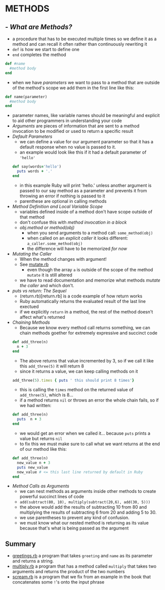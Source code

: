 # **METHODS**
## - *What are Methods?*
  - a procedure that has to be executed multiple times so we define it as a method and can recall it often rather than continuously rewriting it
  - `def` is how we start to define one
  - `end` completes the method
  ```ruby
  def #name
    #method body
  end
  ```
  - when we have *parameters* we want to pass to a method that are outside of the method's scope we add them in the first line like this:
  ```ruby
  def name(parameter)
    #method body
  end 
  ```
  - parameter names, like variable names should be meaningful and explicit to aid other programmers in understanding your code
  - *Arguments* are pieces of information that are sent to a method invocation to be modified or used to return a specific result
  - *Default Parameters*
    - we can define a value for our argument parameter so that it has a default response when no value is passed to it.
    - an example would look like this if it had a default parameter of `'hello'`
    ```ruby
    def say(words='hello')
      puts words + '.'
    end
    ```
    - in this example Ruby will print 'hello.' unless another argument is passed to our say method as a parameter and prevents it from throwing an error if nothing is passed to it
    - parenthese are optional in calling methods
  - *Method Definition and Local Variable Scope*
    - variables defined inside of a method don't have scope outside of that method
    - don't confuse this with *method invocation in a block*
    - *obj.method or method(obj)*
      - when you send arguments to a method call: `some_method(obj)`
      - when called on an *explicit caller* it looks different: `a_caller.some_method(obj)`
      - the difference will have to be memorized *for now*
  - *Mutating the Caller*
    - When the method changes with argument!
    - See [mutate.rb](mutate.rb)
      - even though the array `a` is outside of the scope of the method `mutate` it is still altered
    - we have to read documentation and memorize what methods *mutate the caller* and which don't.
  - *puts vs return: The Sequel*
    - (return.rb)[return.rb] is a code example of how return works
    - Ruby automatically returns the evaluated result of the last line exectued
    - if we explicitly `return` in a method, the rest of the method doesn't affect what's returned
  - *Chaining Methods*
    - Because we know every method call returns something, we can chain methods goether for extremely expressive and succinct code
    ```ruby
    def add_three(n)
      n + 3
    end
    ```
    - The above returns that value incremented by 3, so if we call it like this `add_three(5)` it will return 8
    - since it returns a value, we can keep calling methods on it
    ```ruby
    add_three(5).times { puts ' this should print 8 times'}
    ```
    - this is calling the `times` method on the returned value of `add_three(5)`, which is 8...
    - if a method returns `nil` or throws an error the whole chain fails, so if we had written:
    ```ruby
    def add_three(n)
      puts  n + 3
    end
    ```
    - we would get an error when we called it... because `puts` prints a value but returns `nil`
    - to fix this we must make sure to call what we want returns at the end of our method like this:
    ```ruby
    def add_three(n)
      new_value n + 3
      puts new_value
      new_value # <= this last line returned by default in Ruby
    end
    ```
  - *Method Calls as Arguments*
    - we can nest methods as arguments inside other methods to create powerful succinct lines of code
    - `add(subtract(80, 10), multiply(subtract(20,6), add(30, 5)))`
    - the above would add the results of subtracting 10 from 80 and multiplying the results of subtracting 6 from 20 and adding 5 to 30.
    - we use parentheses to prevent any kind of confusion.
    - we must know what our nested method is returning as its value because that's what is being passed as the argument
## Summary
  - [greetings.rb](greetings.rb) a program that takes `greeting` and `name` as its parameter and returns a string.
  - [multiply.rb](multiply.rb) a program that has a method called `multiply` that takes two arguments and returns the product of the two numbers
  - [scream.rb](scream.rb) is a program that we fix from an example in the book that concatenates some `!`'s onto the input phrase